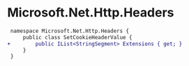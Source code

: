 # Microsoft.Net.Http.Headers

``` diff
 namespace Microsoft.Net.Http.Headers {
     public class SetCookieHeaderValue {
+        public IList<StringSegment> Extensions { get; }
     }
 }
```
